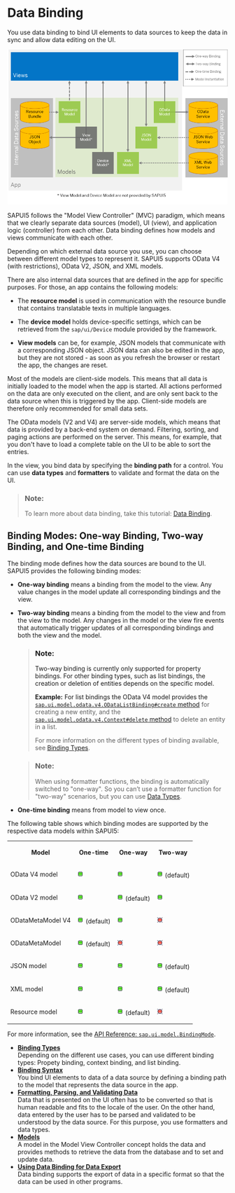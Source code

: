 <!-- loio68b9644a253741e8a4b9e4279a35c247 -->

# Data Binding

You use data binding to bind UI elements to data sources to keep the data in sync and allow data editing on the UI.



![](images/Data_Binding_Overview_544b097.png)

SAPUI5 follows the "Model View Controller" \(MVC\) paradigm, which means that we clearly separate data sources \(model\), UI \(view\), and application logic \(controller\) from each other. Data binding defines how models and views communicate with each other.

Depending on which external data source you use, you can choose between different model types to represent it. SAPUI5 supports OData V4 \(with restrictions\), OData V2, JSON, and XML models.

There are also internal data sources that are defined in the app for specific purposes. For those, an app contains the following models:

-   The **resource model** is used in communication with the resource bundle that contains translatable texts in multiple languages.

-   The **device model** holds device-specific settings, which can be retrieved from the `sap/ui/Device` module provided by the framework.

-   **View models** can be, for example, JSON models that communicate with a corresponding JSON object. JSON data can also be edited in the app, but they are not stored - as soon as you refresh the browser or restart the app, the changes are reset.


Most of the models are client-side models. This means that all data is initially loaded to the model when the app is started. All actions performed on the data are only executed on the client, and are only sent back to the data source when this is triggered by the app. Client-side models are therefore only recommended for small data sets.

The OData models \(V2 and V4\) are server-side models, which means that data is provided by a back-end system on demand. Filtering, sorting, and paging actions are performed on the server. This means, for example, that you don't have to load a complete table on the UI to be able to sort the entries.

In the view, you bind data by specifying the **binding path** for a control. You can use **data types** and **formatters** to validate and format the data on the UI.

> ### Note:  
> To learn more about data binding, take this tutorial: [Data Binding](../03_Get-Started/data-binding-e531093.md).



<a name="loio68b9644a253741e8a4b9e4279a35c247__section_BindingModes"/>

## Binding Modes: One-way Binding, Two-way Binding, and One-time Binding

The binding mode defines how the data sources are bound to the UI. SAPUI5 provides the following binding modes:

-   **One-way binding** means a binding from the model to the view. Any value changes in the model update all corresponding bindings and the view.

-   **Two-way binding** means a binding from the model to the view and from the view to the model. Any changes in the model or the view fire events that automatically trigger updates of all corresponding bindings and both the view and the model.

    > ### Note:  
    > Two-way binding is currently only supported for property bindings. For other binding types, such as list bindings, the creation or deletion of entities depends on the specific model.
    > 
    > **Example:** For list bindings the OData V4 model provides the [`sap.ui.model.odata.v4.ODataListBinding#create` method](https://ui5.sap.com/#/api/sap.ui.model.odata.v4.ODataListBinding/methods/create) for creating a new entity, and the [`sap.ui.model.odata.v4.Context#delete` method](https://ui5.sap.com/#/api/sap.ui.model.odata.v4.Context/methods/delete) to delete an entity in a list. 
    > 
    > For more information on the different types of binding available, see [Binding Types](binding-types-91f0d8a.md).

    > ### Note:  
    > When using formatter functions, the binding is automatically switched to "one-way". So you can’t use a formatter function for "two-way" scenarios, but you can use [Data Types](formatting-parsing-and-validating-data-07e4b92.md#loio07e4b920f5734fd78fdaa236f26236d8__section_DataTypes).

-   **One-time binding** means from model to view once.


The following table shows which binding modes are supported by the respective data models within SAPUI5:


<table>
<tr>
<th valign="top">

Model



</th>
<th valign="top">

One-time



</th>
<th valign="top">

One-way



</th>
<th valign="top">

Two-way



</th>
</tr>
<tr>
<td valign="top">

OData V4 model



</td>
<td valign="top">

 ![Supported](../02_Read-Me-First/images/Green_Led_3cb17ee.gif) 



</td>
<td valign="top">

 ![Supported](../02_Read-Me-First/images/Green_Led_3cb17ee.gif) 



</td>
<td valign="top">

 ![Supported](../02_Read-Me-First/images/Green_Led_3cb17ee.gif) \(default\)



</td>
</tr>
<tr>
<td valign="top">

OData V2 model



</td>
<td valign="top">

 ![Supported](../02_Read-Me-First/images/Green_Led_3cb17ee.gif) 



</td>
<td valign="top">

 ![Supported](../02_Read-Me-First/images/Green_Led_3cb17ee.gif) \(default\)



</td>
<td valign="top">

 ![Supported](../02_Read-Me-First/images/Green_Led_3cb17ee.gif) 



</td>
</tr>
<tr>
<td valign="top">

ODataMetaModel V4



</td>
<td valign="top">

 ![Supported](../02_Read-Me-First/images/Green_Led_3cb17ee.gif) \(default\)



</td>
<td valign="top">

 ![Supported](../02_Read-Me-First/images/Green_Led_3cb17ee.gif) 



</td>
<td valign="top">

 ![Not supported](../02_Read-Me-First/images/Red_Led_5befb5a.gif) 



</td>
</tr>
<tr>
<td valign="top">

ODataMetaModel



</td>
<td valign="top">

 ![Supported](../02_Read-Me-First/images/Green_Led_3cb17ee.gif) \(default\)



</td>
<td valign="top">

 ![Not supported](../02_Read-Me-First/images/Red_Led_5befb5a.gif) 



</td>
<td valign="top">

 ![Not supported](../02_Read-Me-First/images/Red_Led_5befb5a.gif) 



</td>
</tr>
<tr>
<td valign="top">

JSON model



</td>
<td valign="top">

 ![Supported](../02_Read-Me-First/images/Green_Led_3cb17ee.gif) 



</td>
<td valign="top">

 ![Supported](../02_Read-Me-First/images/Green_Led_3cb17ee.gif) 



</td>
<td valign="top">

 ![Supported](../02_Read-Me-First/images/Green_Led_3cb17ee.gif) \(default\)



</td>
</tr>
<tr>
<td valign="top">

XML model



</td>
<td valign="top">

 ![Supported](../02_Read-Me-First/images/Green_Led_3cb17ee.gif) 



</td>
<td valign="top">

 ![Supported](../02_Read-Me-First/images/Green_Led_3cb17ee.gif) 



</td>
<td valign="top">

 ![Supported](../02_Read-Me-First/images/Green_Led_3cb17ee.gif) \(default\)



</td>
</tr>
<tr>
<td valign="top">

Resource model



</td>
<td valign="top">

 ![Supported](../02_Read-Me-First/images/Green_Led_3cb17ee.gif) 



</td>
<td valign="top">

 ![Supported](../02_Read-Me-First/images/Green_Led_3cb17ee.gif) \(default\)



</td>
<td valign="top">

 ![Not supported](../02_Read-Me-First/images/Red_Led_5befb5a.gif) 



</td>
</tr>
</table>

For more information, see the [API Reference: `sap.ui.model.BindingMode`](https://ui5.sap.com/#/api/sap.ui.model.BindingMode). 

-   **[Binding Types](binding-types-91f0d8a.md "Depending on the different use cases, you can use different binding types: Propety
		binding, context binding, and list binding.")**  
Depending on the different use cases, you can use different binding types: Propety binding, context binding, and list binding.
-   **[Binding Syntax](binding-syntax-e2e6f41.md "You bind UI elements to data of a data source by defining a binding path to the model
		that represents the data source in the app.")**  
You bind UI elements to data of a data source by defining a binding path to the model that represents the data source in the app.
-   **[Formatting, Parsing, and Validating Data](formatting-parsing-and-validating-data-07e4b92.md "Data that is presented on the UI often has to be converted so that is human readable
        and fits to the locale of the user. On the other hand, data entered by the user has to be
        parsed and validated to be understood by the data source. For this purpose, you use
        formatters and data types.")**  
Data that is presented on the UI often has to be converted so that is human readable and fits to the locale of the user. On the other hand, data entered by the user has to be parsed and validated to be understood by the data source. For this purpose, you use formatters and data types.
-   **[Models](models-e1b6259.md "A model in the Model View Controller concept holds the data and provides methods to
		retrieve the data from the database and to set and update data.")**  
A model in the Model View Controller concept holds the data and provides methods to retrieve the data from the database and to set and update data.
-   **[Using Data Binding for Data Export](using-data-binding-for-data-export-f1ee7a8.md "Data binding supports the export of data in a specific format so that the data can be
        used in other programs.")**  
Data binding supports the export of data in a specific format so that the data can be used in other programs.

